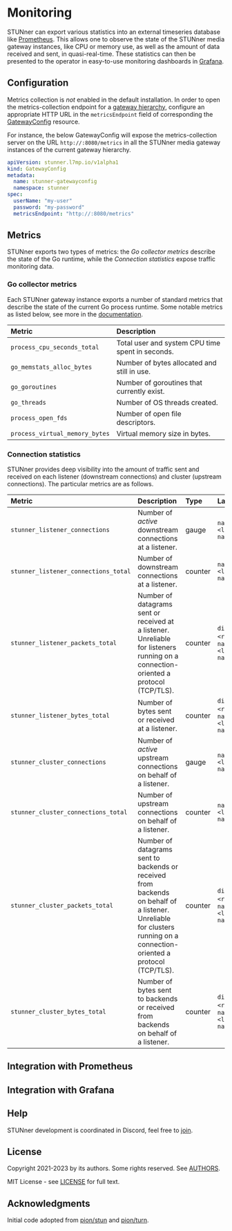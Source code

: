 # Monitoring

STUNner can export various statistics into an external timeseries database like
[Prometheus](https://prometheus.io). This allows one to observe the state of the STUNner media
gateway instances, like CPU or memory use, as well as the amount of data received and sent, in
quasi-real-time. These statistics can then be presented to the operator in easy-to-use monitoring
dashboards in [Grafana](https://grafana.com).

## Configuration

Metrics collection is *not* enabled in the default installation. In order to open the
metrics-collection endpoint for a [gateway hierarchy](/doc/GATEWAY.md#overview), configure an
appropriate HTTP URL in the `metricsEndpoint` field of corresponding the
[GatewayConfig](/doc/GATEWAY.md#gatewayconfig) resource.

For instance, the below GatewayConfig will expose the metrics-collection server on the URL
`http://:8080/metrics` in all the STUNner media gateway instances of the current gateway hierarchy.

```yaml
apiVersion: stunner.l7mp.io/v1alpha1
kind: GatewayConfig
metadata:
  name: stunner-gatewayconfig
  namespace: stunner
spec:
  userName: "my-user"
  password: "my-password"
  metricsEndpoint: "http://:8080/metrics"
```

## Metrics

STUNner exports two types of metrics: the *Go collector metrics* describe the state of the Go
runtime, while the *Connection statistics* expose traffic monitoring data.

### Go collector metrics

Each STUNner gateway instance exports a number of standard metrics that describe the state of the
current Go process runtime. Some notable metrics as listed below, see more in the
[documentation](https://github.com/prometheus/client_golang).

| Metric | Description |
| :--- | :--- |
| `process_cpu_seconds_total` | Total user and system CPU time spent in seconds.|
| `go_memstats_alloc_bytes` | Number of bytes allocated and still in use. |
| `go_goroutines` | Number of goroutines that currently exist. |
| `go_threads`  | Number of OS threads created. |
| `process_open_fds` | Number of open file descriptors.|
| `process_virtual_memory_bytes` | Virtual memory size in bytes. |

### Connection statistics

STUNner provides deep visibility into the amount of traffic sent and received on each listener
(downstream connections) and cluster (upstream connections). The particular metrics are as follows.

| Metric | Description | Type | Labels |
| :--- | :--- | :--- | :--- |
| `stunner_listener_connections` | Number of *active* downstream connections at a listener. | gauge | `name=<listener-name>` |
| `stunner_listener_connections_total` | Number of downstream connections at a listener. | counter | `name=<listener-name>` |
| `stunner_listener_packets_total` | Number of datagrams sent or received at a listener. Unreliable for listeners running on a connection-oriented a protocol (TCP/TLS).  | counter | `direction=<rx\|tx>`, `name=<listener-name>`|
| `stunner_listener_bytes_total` | Number of bytes sent or received at a listener. | counter | `direction=<rx\|tx>`, `name=<listener-name>` |
| `stunner_cluster_connections` | Number of *active* upstream connections on behalf of a listener. | gauge | `name=<listener-name>` |
| `stunner_cluster_connections_total` | Number of upstream connections on behalf of a listener. | counter | `name=<listener-name>` |
| `stunner_cluster_packets_total` | Number of datagrams sent to backends or received from backends on behalf of a listener.  Unreliable for clusters running on a connection-oriented a protocol (TCP/TLS).| counter | `direction=<rx\|tx>`, `name=<listener-name>` |
| `stunner_cluster_bytes_total` | Number of bytes sent to backends or received from backends on behalf of a listener. | counter | `direction=<rx\|tx>`, `name=<listener-name>` |

## Integration with Prometheus

## Integration with Grafana

## Help

STUNner development is coordinated in Discord, feel free to [join](https://discord.gg/DyPgEsbwzc).

## License

Copyright 2021-2023 by its authors. Some rights reserved. See [AUTHORS](../AUTHORS).

MIT License - see [LICENSE](../LICENSE) for full text.

## Acknowledgments

Initial code adopted from [pion/stun](https://github.com/pion/stun) and
[pion/turn](https://github.com/pion/turn).

